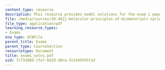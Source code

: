 ```yaml
---
content_type: resource
description: This resource provides model solutions for the exam 1 paper.
file: /media/courses/20-462j-molecular-principles-of-biomaterials-spring-2006/7cf3108d1fa70d28d9cafe1549f657a3_exam1_solns.pdf
file_type: application/pdf
learning_resource_types:
- Exams
ocw_type: OCWFile
parent_title: Exams
parent_type: CourseSection
resourcetype: Document
title: exam1_solns.pdf
uid: 7cf3108d-1fa7-0d28-d9ca-fe1549f657a3
---
```

